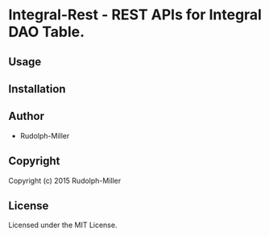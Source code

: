 # Integral-Rest - REST APIs for Integral DAO Table.

## Usage

## Installation

## Author

* Rudolph-Miller

## Copyright

Copyright (c) 2015 Rudolph-Miller

## License

Licensed under the MIT License.

